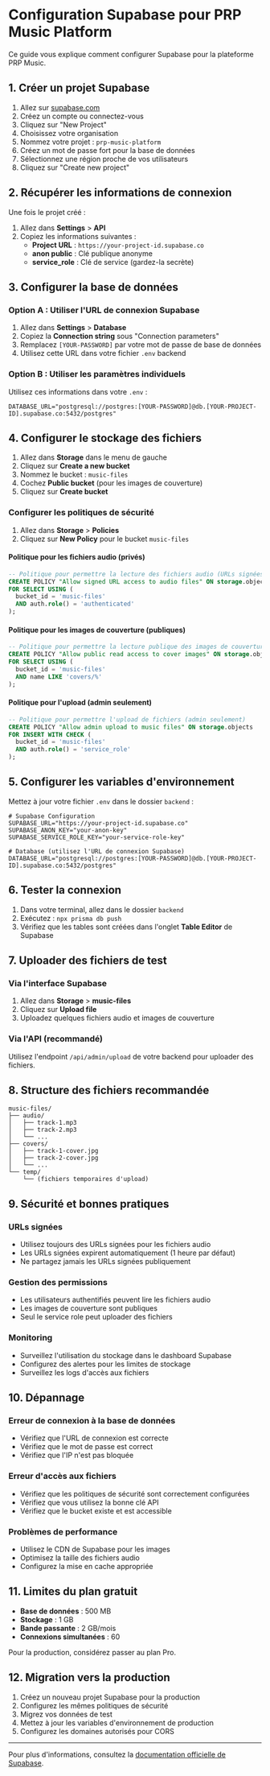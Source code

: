 # Configuration Supabase pour PRP Music Platform

Ce guide vous explique comment configurer Supabase pour la plateforme PRP Music.

## 1. Créer un projet Supabase

1. Allez sur [supabase.com](https://supabase.com)
2. Créez un compte ou connectez-vous
3. Cliquez sur "New Project"
4. Choisissez votre organisation
5. Nommez votre projet : `prp-music-platform`
6. Créez un mot de passe fort pour la base de données
7. Sélectionnez une région proche de vos utilisateurs
8. Cliquez sur "Create new project"

## 2. Récupérer les informations de connexion

Une fois le projet créé :

1. Allez dans **Settings** > **API**
2. Copiez les informations suivantes :
   - **Project URL** : `https://your-project-id.supabase.co`
   - **anon public** : Clé publique anonyme
   - **service_role** : Clé de service (gardez-la secrète)

## 3. Configurer la base de données

### Option A : Utiliser l'URL de connexion Supabase

1. Allez dans **Settings** > **Database**
2. Copiez la **Connection string** sous "Connection parameters"
3. Remplacez `[YOUR-PASSWORD]` par votre mot de passe de base de données
4. Utilisez cette URL dans votre fichier `.env` backend

### Option B : Utiliser les paramètres individuels

Utilisez ces informations dans votre `.env` :
```env
DATABASE_URL="postgresql://postgres:[YOUR-PASSWORD]@db.[YOUR-PROJECT-ID].supabase.co:5432/postgres"
```

## 4. Configurer le stockage des fichiers

1. Allez dans **Storage** dans le menu de gauche
2. Cliquez sur **Create a new bucket**
3. Nommez le bucket : `music-files`
4. Cochez **Public bucket** (pour les images de couverture)
5. Cliquez sur **Create bucket**

### Configurer les politiques de sécurité

1. Allez dans **Storage** > **Policies**
2. Cliquez sur **New Policy** pour le bucket `music-files`

#### Politique pour les fichiers audio (privés)
```sql
-- Politique pour permettre la lecture des fichiers audio (URLs signées)
CREATE POLICY "Allow signed URL access to audio files" ON storage.objects
FOR SELECT USING (
  bucket_id = 'music-files' 
  AND auth.role() = 'authenticated'
);
```

#### Politique pour les images de couverture (publiques)
```sql
-- Politique pour permettre la lecture publique des images de couverture
CREATE POLICY "Allow public read access to cover images" ON storage.objects
FOR SELECT USING (
  bucket_id = 'music-files' 
  AND name LIKE 'covers/%'
);
```

#### Politique pour l'upload (admin seulement)
```sql
-- Politique pour permettre l'upload de fichiers (admin seulement)
CREATE POLICY "Allow admin upload to music files" ON storage.objects
FOR INSERT WITH CHECK (
  bucket_id = 'music-files' 
  AND auth.role() = 'service_role'
);
```

## 5. Configurer les variables d'environnement

Mettez à jour votre fichier `.env` dans le dossier `backend` :

```env
# Supabase Configuration
SUPABASE_URL="https://your-project-id.supabase.co"
SUPABASE_ANON_KEY="your-anon-key"
SUPABASE_SERVICE_ROLE_KEY="your-service-role-key"

# Database (utilisez l'URL de connexion Supabase)
DATABASE_URL="postgresql://postgres:[YOUR-PASSWORD]@db.[YOUR-PROJECT-ID].supabase.co:5432/postgres"
```

## 6. Tester la connexion

1. Dans votre terminal, allez dans le dossier `backend`
2. Exécutez : `npx prisma db push`
3. Vérifiez que les tables sont créées dans l'onglet **Table Editor** de Supabase

## 7. Uploader des fichiers de test

### Via l'interface Supabase
1. Allez dans **Storage** > **music-files**
2. Cliquez sur **Upload file**
3. Uploadez quelques fichiers audio et images de couverture

### Via l'API (recommandé)
Utilisez l'endpoint `/api/admin/upload` de votre backend pour uploader des fichiers.

## 8. Structure des fichiers recommandée

```
music-files/
├── audio/
│   ├── track-1.mp3
│   ├── track-2.mp3
│   └── ...
├── covers/
│   ├── track-1-cover.jpg
│   ├── track-2-cover.jpg
│   └── ...
└── temp/
    └── (fichiers temporaires d'upload)
```

## 9. Sécurité et bonnes pratiques

### URLs signées
- Utilisez toujours des URLs signées pour les fichiers audio
- Les URLs signées expirent automatiquement (1 heure par défaut)
- Ne partagez jamais les URLs signées publiquement

### Gestion des permissions
- Les utilisateurs authentifiés peuvent lire les fichiers audio
- Les images de couverture sont publiques
- Seul le service role peut uploader des fichiers

### Monitoring
- Surveillez l'utilisation du stockage dans le dashboard Supabase
- Configurez des alertes pour les limites de stockage
- Surveillez les logs d'accès aux fichiers

## 10. Dépannage

### Erreur de connexion à la base de données
- Vérifiez que l'URL de connexion est correcte
- Vérifiez que le mot de passe est correct
- Vérifiez que l'IP n'est pas bloquée

### Erreur d'accès aux fichiers
- Vérifiez que les politiques de sécurité sont correctement configurées
- Vérifiez que vous utilisez la bonne clé API
- Vérifiez que le bucket existe et est accessible

### Problèmes de performance
- Utilisez le CDN de Supabase pour les images
- Optimisez la taille des fichiers audio
- Configurez la mise en cache appropriée

## 11. Limites du plan gratuit

- **Base de données** : 500 MB
- **Stockage** : 1 GB
- **Bande passante** : 2 GB/mois
- **Connexions simultanées** : 60

Pour la production, considérez passer au plan Pro.

## 12. Migration vers la production

1. Créez un nouveau projet Supabase pour la production
2. Configurez les mêmes politiques de sécurité
3. Migrez vos données de test
4. Mettez à jour les variables d'environnement de production
5. Configurez les domaines autorisés pour CORS

---

Pour plus d'informations, consultez la [documentation officielle de Supabase](https://supabase.com/docs).
